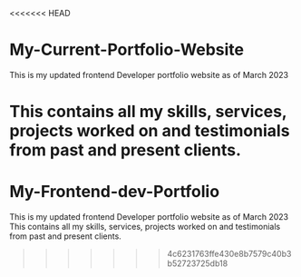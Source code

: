 <<<<<<< HEAD
# My-Current-Portfolio-Website
This is my updated frontend Developer portfolio website as of March 2023

This contains all my skills, services, projects worked on and testimonials from past and present clients.
=======
# My-Frontend-dev-Portfolio
This is my updated frontend Developer portfolio website as of March 2023 This contains all my skills, services, projects worked on and testimonials from past and present clients.
>>>>>>> 4c6231763ffe430e8b7579c40b3b52723725db18
